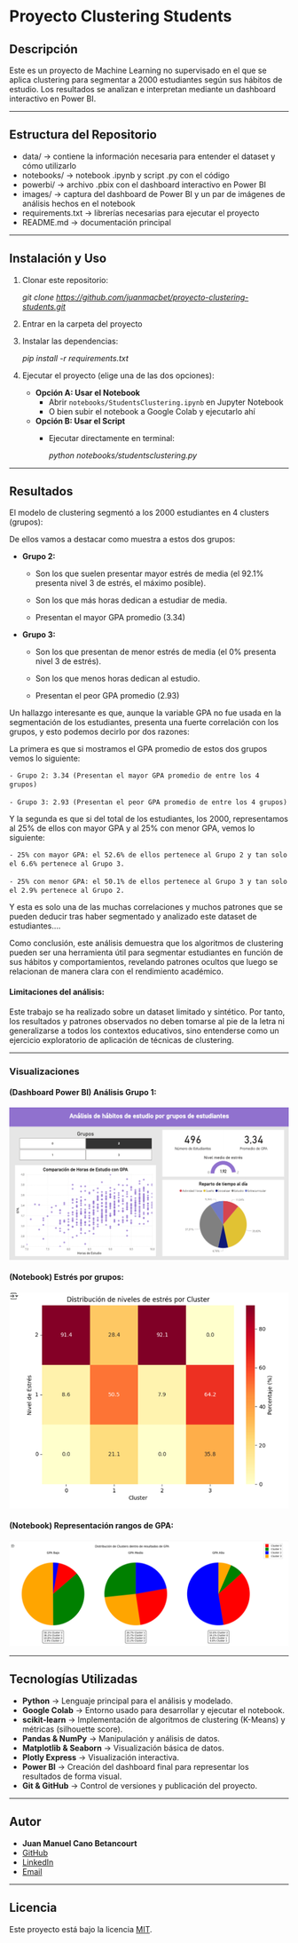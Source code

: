 # Proyecto Clustering Students  

## Descripción  
Este es un proyecto de Machine Learning no supervisado en el que se aplica clustering para segmentar a 2000 estudiantes según sus hábitos de estudio. Los resultados se analizan e interpretan mediante un dashboard interactivo en Power BI.

---

## Estructura del Repositorio  
- data/ → contiene la información necesaria para entender el dataset y cómo utilizarlo
- notebooks/ → notebook .ipynb y script .py con el código
- powerbi/ → archivo .pbix con el dashboard interactivo en Power BI 
- images/ → captura del dashboard de Power BI y un par de imágenes de análisis hechos en el notebook
- requirements.txt → librerías necesarias para ejecutar el proyecto
- README.md → documentación principal

---

## Instalación y Uso  
1. Clonar este repositorio:
   
    *git clone https://github.com/juanmacbet/proyecto-clustering-students.git*
3. Entrar en la carpeta del proyecto
4. Instalar las dependencias:
   
    *pip install -r requirements.txt*
6. Ejecutar el proyecto (elige una de las dos opciones):
    - **Opción A: Usar el Notebook**  
         - Abrir `notebooks/StudentsClustering.ipynb` en Jupyter Notebook  
         - O bien subir el notebook a Google Colab y ejecutarlo ahí
    - **Opción B: Usar el Script**  
         - Ejecutar directamente en terminal:
       
           *python notebooks/studentsclustering.py*

---

## Resultados
El modelo de clustering segmentó a los 2000 estudiantes en 4 clusters (grupos):

De ellos vamos a destacar como muestra a estos dos grupos:

- **Grupo 2:**
  
    - Son los que suelen presentar mayor estrés de media (el 92.1% presenta nivel 3 de estrés, el máximo posible).
      
    - Son los que más horas dedican a estudiar de media.
      
    - Presentan el mayor GPA promedio (3.34)
      

- **Grupo 3:**
  
    - Son los que presentan de menor estrés de media (el 0% presenta nivel 3 de estrés).
      
    - Son los que menos horas dedican al estudio.
      
    - Presentan el peor GPA promedio (2.93)


Un hallazgo interesante es que, aunque la variable GPA no fue usada en la segmentación de los estudiantes, presenta una fuerte correlación con los grupos, y esto podemos decirlo por dos razones:

La primera es que si mostramos el GPA promedio de estos dos grupos vemos lo siguiente:

    - Grupo 2: 3.34 (Presentan el mayor GPA promedio de entre los 4 grupos)
    
    - Grupo 3: 2.93 (Presentan el peor GPA promedio de entre los 4 grupos)

Y la segunda es que si del total de los estudiantes, los 2000, representamos al 25% de ellos con mayor GPA y al 25% con menor GPA, vemos lo siguiente:

    - 25% con mayor GPA: el 52.6% de ellos pertenece al Grupo 2 y tan solo el 6.6% pertenece al Grupo 3.
    
    - 25% con menor GPA: el 50.1% de ellos pertenece al Grupo 3 y tan solo el 2.9% pertenece al Grupo 2.
    

Y esta es solo una de las muchas correlaciones y muchos patrones que se pueden deducir tras haber segmentado y analizado este dataset de estudiantes....


Como conclusión, este análisis demuestra que los algoritmos de clustering pueden ser una herramienta útil para segmentar estudiantes en función de sus hábitos y comportamientos, revelando patrones ocultos que luego se relacionan de manera clara con el rendimiento académico.


#### Limitaciones del análisis:
Este trabajo se ha realizado sobre un dataset limitado y sintético. Por tanto, los resultados y patrones observados no deben tomarse al pie de la letra ni generalizarse a todos los contextos educativos, sino entenderse como un ejercicio exploratorio de aplicación de técnicas de clustering.

---

### Visualizaciones
#### (Dashboard Power BI) Análisis Grupo 1:  

![Dashboard Power BI](images/dashboard_powerbi.png)

#### (Notebook) Estrés por grupos:  

![Gráfico Estrés](images/grafico_estres.png)

#### (Notebook) Representación rangos de GPA:

![Gráfico GPA](images/grafico_gpa.png)

---

## Tecnologías Utilizadas

- **Python** → Lenguaje principal para el análisis y modelado.  
- **Google Colab** → Entorno usado para desarrollar y ejecutar el notebook.  
- **scikit-learn** → Implementación de algoritmos de clustering (K-Means) y métricas (silhouette score).  
- **Pandas & NumPy** → Manipulación y análisis de datos.  
- **Matplotlib & Seaborn** → Visualización básica de datos.  
- **Plotly Express** → Visualización interactiva.  
- **Power BI** → Creación del dashboard final para representar los resultados de forma visual.  
- **Git & GitHub** → Control de versiones y publicación del proyecto.  

---

## Autor  

- **Juan Manuel Cano Betancourt**
- [GitHub](https://github.com/juanmacbet)
- [LinkedIn](https://www.linkedin.com/in/juan-manuel-cano-betancourt-1887401b7/)
- [Email](mailto:juanmacanobetancourt@gmail.com)

---

## Licencia

Este proyecto está bajo la licencia [MIT](./LICENSE).
